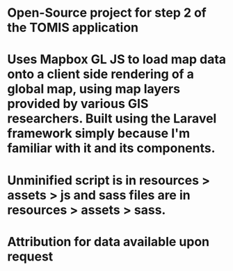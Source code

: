 # Open-Source project for step 2 of the TOMIS application
# Uses Mapbox GL JS to load map data onto a client side rendering of a global map, using map layers provided by various GIS researchers. Built using the Laravel framework simply because I'm familiar with it and its components.
# Unminified script is in resources > assets > js and sass files are in resources > assets > sass.
# Attribution for data available upon request
